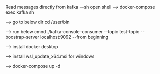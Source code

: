 Read messages directly from kafka
--sh     open shell  -->
docker-compose exec kafka sh


--> go to below dir
cd /user/bin


--> run below cmnd
./kafka-console-consumer --topic test-topic --boostrap-server localhost:9092 --from beginning


--> install docker desktop

 --> install wsl_update_x64.msi  for windows

--> docker-compose up -d


